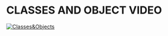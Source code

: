 # CLASSES AND OBJECT VIDEO

[![Classes&Objects](https://user-images.githubusercontent.com/76872340/134707897-f04f9448-e615-45cf-9cec-6c7cfb4a5f97.png)](https://drive.google.com/file/d/1vIXvP5JasjJ-JSZmAKNxWdgIHKKi9iDL/view?usp=sharing)
